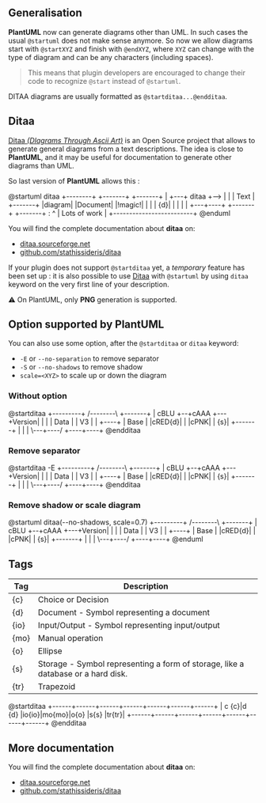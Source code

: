 ## Generalisation

**PlantUML** now can generate diagrams other than UML. In such cases the usual ``@startuml`` does not make sense anymore. So now we allow diagrams start with ``@startXYZ`` and finish with ``@endXYZ``, where ``XYZ`` can change with the type of diagram and can be any characters (including spaces).

> This means that plugin developers are encouraged to change their code to recognize ``@start`` instead of ``@startuml``.

DITAA diagrams are usually formatted as ``@startditaa...@endditaa``.


## Ditaa

[Ditaa *(DIagrams Through Ascii Art)*](http://ditaa.sourceforge.net) is an Open Source project that allows to generate general diagrams from a text descriptions. The idea is close to **PlantUML**, and it may be useful for documentation to generate other diagrams than UML.

So last version of **PlantUML** allows this :

<plantuml>
@startuml
ditaa
+--------+   +-------+    +-------+
|        +---+ ditaa +--> |       |
|  Text  |   +-------+    |diagram|
|Document|   |!magic!|    |       |
|     {d}|   |       |    |       |
+---+----+   +-------+    +-------+
    :                         ^
    |       Lots of work      |
    +-------------------------+
@enduml
</plantuml>

You will find the complete documentation about **ditaa** on:
* [ditaa.sourceforge.net](http://ditaa.sourceforge.net)
* [github.com/stathissideris/ditaa](https://github.com/stathissideris/ditaa)

If your plugin does not support ``@startditaa`` yet, a *temporary* feature has been set up : it is also possible to use [Ditaa](http://ditaa.sourceforge.net) with ``@startuml`` by using ``ditaa`` keyword on the very first line of your description.

⚠ On PlantUML, only **PNG** generation is supported.


## Option supported by PlantUML

You can also use some option, after the ``@startditaa`` or ``ditaa`` keyword:

* ``-E`` or ``--no-separation`` to remove separator
* ``-S`` or ``--no-shadows`` to remove shadow
* ``scale=<XYZ>`` to scale up or down the diagram

### Without option
<plantuml>
@startditaa
+---------+  /--------\   +-------+
| cBLU    +--+cAAA    +---+Version|
|         |  |  Data  |   |   V3  |
|    +----+  |  Base  |   |cRED{d}|
|    |cPNK|  |     {s}|   +-------+
|    |    |  \---+----/
+----+----+    
@endditaa
</plantuml>

### Remove separator
<plantuml>
@startditaa -E
+---------+  /--------\   +-------+
| cBLU    +--+cAAA    +---+Version|
|         |  |  Data  |   |   V3  |
|    +----+  |  Base  |   |cRED{d}|
|    |cPNK|  |     {s}|   +-------+
|    |    |  \---+----/
+----+----+    
@endditaa
</plantuml>

### Remove shadow or scale diagram
<plantuml>
@startuml
ditaa(--no-shadows, scale=0.7)
+---------+  /--------\   +-------+
| cBLU    +--+cAAA    +---+Version|
|         |  |  Data  |   |   V3  |
|    +----+  |  Base  |   |cRED{d}|
|    |cPNK|  |     {s}|   +-------+
|    |    |  \---+----/
+----+----+    
@enduml
</plantuml>


## Tags

| Tag  | Description 
| ---- | ------------
| {c}  | Choice or Decision
| {d}  | Document - Symbol representing a document
| {io} | Input/Output - Symbol representing input/output  
| {mo} | Manual operation                                          
| {o}  | Ellipse                                                   
| {s}  | Storage - Symbol representing a form of storage, like a database or a hard disk.
| {tr} | Trapezoid   

<plantuml>
@startditaa
+------+------+------+------+------+------+------+
| c {c}|d {d} |io{io}|mo{mo}|o{o}  |s{s}  |tr{tr}|
+------+------+------+------+------+------+------+
@endditaa
</plantuml>


## More documentation

You will find the complete documentation about **ditaa** on:
* [ditaa.sourceforge.net](http://ditaa.sourceforge.net)
* [github.com/stathissideris/ditaa](https://github.com/stathissideris/ditaa)


